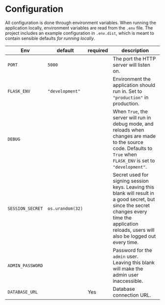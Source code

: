 # Configuration

All configuration is done through environment variables. When running the application locally, environment variables are read from the `.env` file. The project includes an example configuration in `.env.dist`, which is meant to contain sensible defaults *for running locally*.

Env|default|required|description
---|-------|--------|-----------
|`PORT`|`5000`||The port the HTTP server will listen on.
|`FLASK_ENV`|`"development"`||Environment the application should run in. Set to `"production"` in production.
|`DEBUG`|||When `True`, the server will run in debug mode, and reloads when changes are made to the source code. Defaults to `True` when `FLASK_ENV` is set to `"development"`.
|`SESSION_SECRET`|`os.urandom(32)`||Secret used for signing session keys. Leaving this blank will result in a good secret, but since the secret changes every time the application reloads, users will also be logged out every time.
|`ADMIN_PASSWORD`|||Password for the `admin` user. Leaving this blank will make the admin user inaccessible.
|`DATABASE_URL`||Yes|Database connection URL.